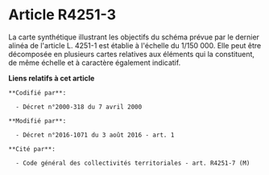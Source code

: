 # Article R4251-3

La carte synthétique illustrant les objectifs du schéma prévue par le dernier alinéa de l'article L. 4251-1 est établie à
l'échelle du 1/150 000. Elle peut être décomposée en plusieurs cartes relatives aux éléments qui la constituent, de même
échelle et à caractère également indicatif.

**Liens relatifs à cet article**

	**Codifié par**:

	  - Décret n°2000-318 du 7 avril 2000

	**Modifié par**:

	  - Décret n°2016-1071 du 3 août 2016 - art. 1

	**Cité par**:

	  - Code général des collectivités territoriales - art. R4251-7 (M)
